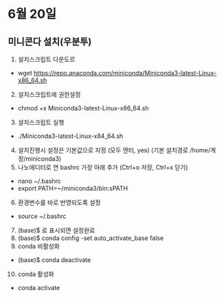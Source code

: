 # 6월 20일

## 미니콘다 설치(우분투)

1. 설치스크립트 다운도르
- wget https://repo.anaconda.com/miniconda/Miniconda3-latest-Linux-x86_64.sh
2. 설치스크립트에 권한설정
- chmod +x Miniconda3-latest-Linux-x86_64.sh
3. 설치스크립트 실행
- ./Miniconda3-latest-Linux-x84_64.sh
4. 설치진행시 설정은 기본값으로 지정 (모두 엔터, yes) (기본 설치경로 /home/계정/miniconda3)
5. 나노에디터로 연 bashrc 가장 아래 추가 (Ctrl+o 저장, Ctrl+x 닫기)
- nano ~/.bashrc
- export PATH=~/miniconda3/bin:sPATH
6. 환경변수를 바로 반영되도록 설정
- source ~/.bashrc
7. (base)$ 로 표시되면 설정완료
8. (base)$ conda config -set auto_activate_base false
9. conda 비활성화
- (base)$ conda deactivate
10. conda 활성화
- conda activate

